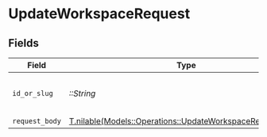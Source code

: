 # UpdateWorkspaceRequest


## Fields

| Field                                                                                                              | Type                                                                                                               | Required                                                                                                           | Description                                                                                                        |
| ------------------------------------------------------------------------------------------------------------------ | ------------------------------------------------------------------------------------------------------------------ | ------------------------------------------------------------------------------------------------------------------ | ------------------------------------------------------------------------------------------------------------------ |
| `id_or_slug`                                                                                                       | *::String*                                                                                                         | :heavy_check_mark:                                                                                                 | The ID or slug of the workspace to update.                                                                         |
| `request_body`                                                                                                     | [T.nilable(Models::Operations::UpdateWorkspaceRequestBody)](../../models/operations/updateworkspacerequestbody.md) | :heavy_minus_sign:                                                                                                 | N/A                                                                                                                |